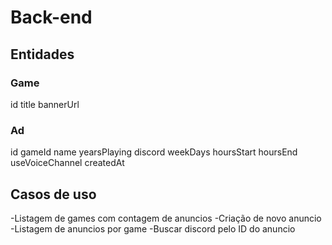 # Back-end

## Entidades 

### Game
 
id 
title
bannerUrl


### Ad

id 
gameId
name
yearsPlaying
discord
weekDays
hoursStart
hoursEnd
useVoiceChannel
createdAt

## Casos de uso

-Listagem de games com contagem de anuncios
-Criação de novo anuncio
-Listagem de anuncios por game
-Buscar discord pelo ID do anuncio
